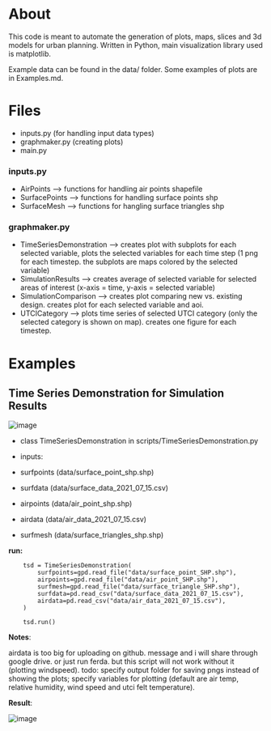 # About

This code is meant to automate the generation of plots, maps, slices and 3d models for urban planning. Written in Python, main visualization library used is matplotlib.

Example data can be found in the data/ folder. Some examples of plots are in Examples.md.


# Files 
- inputs.py (for handling input data types)
- graphmaker.py (creating plots)
- main.py

### inputs.py
- AirPoints --> functions for handling air points shapefile
- SurfacePoints --> functions for handling surface points shp
- SurfaceMesh --> functions for hangling surface triangles shp

### graphmaker.py
- TimeSeriesDemonstration --> creates plot with subplots for each selected variable, plots the selected variables for each time step (1 png for each timestep. the subplots are maps colored by the selected variable)
- SimulationResults --> creates average of selected variable for selected areas of interest (x-axis = time, y-axis = selected variable)
- SimulationComparison --> creates plot comparing new vs. existing design. creates plot for each selected variable and aoi.
- UTCICategory --> plots time series of selected UTCI category (only the selected category is shown on map). creates one figure for each timestep.

# Examples

## Time Series Demonstration for Simulation Results
![image](https://github.com/user-attachments/assets/343e90dd-81de-4f74-a5b4-964a92e51fb7)

- class TimeSeriesDemonstration in scripts/TimeSeriesDemonstration.py

- inputs:
-   surfpoints (data/surface_point_shp.shp)
-   surfdata (data/surface_data_2021_07_15.csv)
-   airpoints (data/air_point_shp.shp)
-   airdata (data/air_data_2021_07_15.csv)
-   surfmesh (data/surface_triangles_shp.shp)

**run:**
```
    tsd = TimeSeriesDemonstration(
        surfpoints=gpd.read_file("data/surface_point_SHP.shp"),
        airpoints=gpd.read_file("data/air_point_SHP.shp"),
        surfmesh=gpd.read_file("data/surface_triangle_SHP.shp"),
        surfdata=pd.read_csv("data/surface_data_2021_07_15.csv"),
        airdata=pd.read_csv("data/air_data_2021_07_15.csv"),
    )

    tsd.run()
```

**Notes**:

airdata is too big for uploading on github. message and i will share through google drive. or just run ferda. but this script will not work without it (plotting windspeed).
todo: specify output folder for saving pngs instead of showing the plots; specify variables for plotting (default are air temp, relative humidity, wind speed and utci felt temperature).

**Result**:

![image](https://github.com/user-attachments/assets/d8721abc-3745-4d18-87d4-518ed269ce20)




